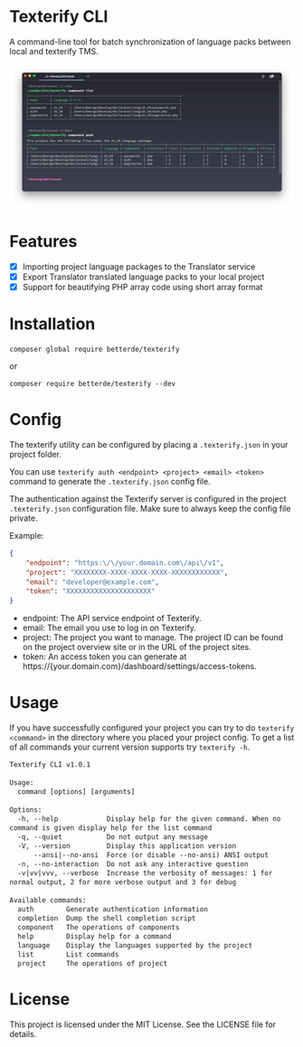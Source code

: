 # Texterify CLI

A command-line tool for batch synchronization of language packs between local and texterify TMS.

![Translator CLI](./images/translator-cli-screen-shot.png)

# Features

* [X] Importing project language packages to the Translator service
* [X] Export Translator translated language packs to your local project
* [X] Support for beautifying PHP array code using short array format

# Installation

```shell
composer global require betterde/texterify
```
or
```shell
composer require betterde/texterify --dev
```

# Config

The texterify utility can be configured by placing a `.texterify.json` in your project folder. 

You can use `texterify auth <endpoint> <project> <email> <token>` command to generate the `.texterify.json` config file.

The authentication against the Texterify server is configured in the project `.texterify.json` configuration file. Make sure to always keep the config file private.

Example:

```json
{
    "endpoint": "https:\/\/your.domain.com\/api\/v1",
    "project": "XXXXXXXX-XXXX-XXXX-XXXX-XXXXXXXXXXXX",
    "email": "developer@example.com",
    "token": "XXXXXXXXXXXXXXXXXXXXX"
}
```
* endpoint: The API service endpoint of Texterify.
* email: The email you use to log in on Texterify.
* project: The project you want to manage. The project ID can be found on the project overview site or in the URL of the project sites.
* token: An access token you can generate at https://{your.domain.com}/dashboard/settings/access-tokens.

# Usage

If you have successfully configured your project you can try to do `texterify <command>` in the directory where you placed your project config. To get a list of all commands your current version supports try `texterify -h`.

```shell
Texterify CLI v1.0.1

Usage:
  command [options] [arguments]

Options:
  -h, --help            Display help for the given command. When no command is given display help for the list command
  -q, --quiet           Do not output any message
  -V, --version         Display this application version
      --ansi|--no-ansi  Force (or disable --no-ansi) ANSI output
  -n, --no-interaction  Do not ask any interactive question
  -v|vv|vvv, --verbose  Increase the verbosity of messages: 1 for normal output, 2 for more verbose output and 3 for debug

Available commands:
  auth        Generate authentication information
  completion  Dump the shell completion script
  component   The operations of components
  help        Display help for a command
  language    Display the languages supported by the project
  list        List commands
  project     The operations of project
```

# License

This project is licensed under the MIT License. See the LICENSE file for details.